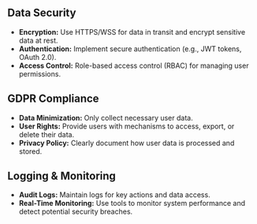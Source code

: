 ## Data Security
- **Encryption:** Use HTTPS/WSS for data in transit and encrypt sensitive data at rest.
- **Authentication:** Implement secure authentication (e.g., JWT tokens, OAuth 2.0).
- **Access Control:** Role-based access control (RBAC) for managing user permissions.

## GDPR Compliance
- **Data Minimization:** Only collect necessary user data.
- **User Rights:** Provide users with mechanisms to access, export, or delete their data.
- **Privacy Policy:** Clearly document how user data is processed and stored.

## Logging & Monitoring
- **Audit Logs:** Maintain logs for key actions and data access.
- **Real-Time Monitoring:** Use tools to monitor system performance and detect potential security breaches.